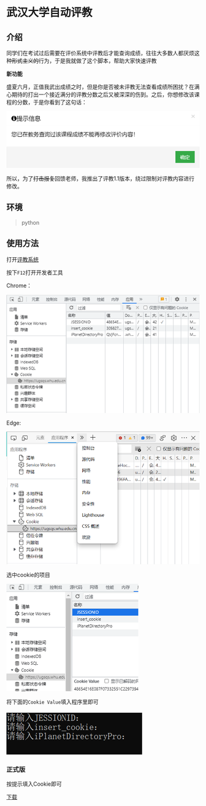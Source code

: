 # 武汉大学自动评教

## 介绍

同学们在考试过后需要在评价系统中评教后才能查询成绩，往往大多数人都厌烦这种~~形式主义的~~行为，于是我就做了这个脚本，帮助大家快速评教

**新功能**

盛夏六月，正值我武出成绩之时，但是你是否被未评教无法查看成绩所困扰？在满心期待的打出一个接近满分的评教分数之后又被深深的伤到。之后，你想修改该课程的分数，于是你看到了这句话：

![](./images/Error.png)

所以，为了~~打击报复~~回馈老师，我推出了评教1.1版本，绕过限制对评教内容进行修改。

## 环境

> python

## 使用方法

打开[评教系统](https://ugsqs.whu.edu.cn/new/student/)

按下`F12`打开开发者工具

Chrome：

![](./images/F12.png)

Edge:

![](./images/Edge.png)

选中cookie的项目

![](./images/选中.png)

将下面的`Cookie Value`填入程序里即可

![](./images/EXE.png)

### 正式版

按提示填入Cookie即可

[下载](https://github.com/MrLinda/WHUAutoEvaluate/releases)


